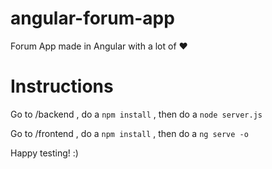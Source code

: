 # angular-forum-app

Forum App made in Angular with a lot of ❤

# Instructions

Go to /backend , do a `npm install` , then do a `node server.js`

Go to /frontend , do a `npm install` , then do a `ng serve -o`

Happy testing! :)
